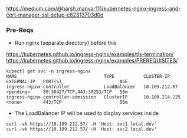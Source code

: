 https://medium.com/@harsh.manvar111/kubernetes-nginx-ingress-and-cert-manager-ssl-setup-c82313703d0d

### Pre-Reqs

- Run nginx (separate directory) before this


https://kubernetes.github.io/ingress-nginx/examples/tls-termination/
https://kubernetes.github.io/ingress-nginx/examples/PREREQUISITES/



```
kubectl get svc -n ingress-nginx
NAME                                 TYPE           CLUSTER-IP       EXTERNAL-IP   PORT(S)                      AGE
ingress-nginx-controller             LoadBalancer   10.109.212.57    <pending>     80:30427/TCP,443:30253/TCP   56m
ingress-nginx-controller-admission   ClusterIP      10.100.214.225   <none>        443/TCP                      56m
```
- The LoadBalancer IP will be used to display services inside

```
curl -vk https://10.109.212.57/ -H 'Host: svc1.local.dev'
curl -vk https://10.109.212.57/ -H 'Host: svc2.local.dev'
```
